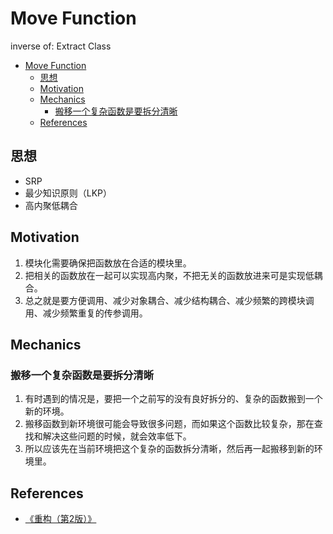 # Move Function

inverse of: Extract Class


<!-- TOC -->

- [Move Function](#move-function)
    - [思想](#思想)
    - [Motivation](#motivation)
    - [Mechanics](#mechanics)
        - [搬移一个复杂函数是要拆分清晰](#搬移一个复杂函数是要拆分清晰)
    - [References](#references)

<!-- /TOC -->


## 思想
* SRP
* 最少知识原则（LKP）
* 高内聚低耦合


## Motivation
1. 模块化需要确保把函数放在合适的模块里。
2. 把相关的函数放在一起可以实现高内聚，不把无关的函数放进来可是实现低耦合。
3. 总之就是要方便调用、减少对象耦合、减少结构耦合、减少频繁的跨模块调用、减少频繁重复的传参调用。


## Mechanics
### 搬移一个复杂函数是要拆分清晰
1. 有时遇到的情况是，要把一个之前写的没有良好拆分的、复杂的函数搬到一个新的环境。
2. 搬移函数到新环境很可能会导致很多问题，而如果这个函数比较复杂，那在查找和解决这些问题的时候，就会效率低下。
3. 所以应该先在当前环境把这个复杂的函数拆分清晰，然后再一起搬移到新的环境里。


## References
* [《重构（第2版）》](https://book.douban.com/subject/33400354/)
